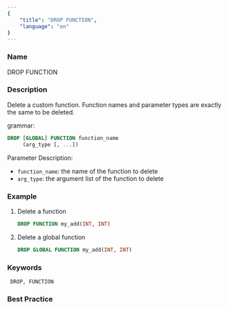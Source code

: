 ```yaml
---
{
    "title": "DROP FUNCTION",
    "language": "en"
}
---
```


<!--
Licensed to the Apache Software Foundation (ASF) under one
or more contributor license agreements.  See the NOTICE file
distributed with this work for additional information
regarding copyright ownership.  The ASF licenses this file
to you under the Apache License, Version 2.0 (the
"License"); you may not use this file except in compliance
with the License.  You may obtain a copy of the License at

  http://www.apache.org/licenses/LICENSE-2.0

Unless required by applicable law or agreed to in writing,
software distributed under the License is distributed on an
"AS IS" BASIS, WITHOUT WARRANTIES OR CONDITIONS OF ANY
KIND, either express or implied.  See the License for the
specific language governing permissions and limitations
under the License.
-->



### Name

DROP FUNCTION

### Description

Delete a custom function. Function names and parameter types are exactly the same to be deleted.

grammar:

```sql
DROP [GLOBAL] FUNCTION function_name
     (arg_type [, ...])
```

Parameter Description:

- `function_name`: the name of the function to delete
- `arg_type`: the argument list of the function to delete

### Example

1. Delete a function

    ```sql
    DROP FUNCTION my_add(INT, INT)
    ```
2. Delete a global function

    ```sql
    DROP GLOBAL FUNCTION my_add(INT, INT)
    ```   

### Keywords

     DROP, FUNCTION

### Best Practice

